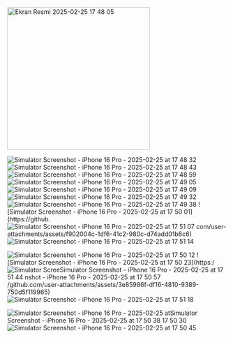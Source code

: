 <img width="327" alt="Ekran Resmi 2025-02-25 17 48 05" src="https://github.com/user-attachments/assets/6723a03e-a387-4c07-a48f-d58dd5e48be3" />

![Simulator Screenshot - iPhone 16 Pro - 2025-02-25 at 17 48 32](https://github.com/user-attachments/assets/b5a4cb58-6224-4b87-861d-9cccef3b81a9)
![Simulator Screenshot - iPhone 16 Pro - 2025-02-25 at 17 48 43](https://github.com/user-attachments/assets/4ab7f9eb-feed-498c-98e9-cb3cbbe63dbb)
![Simulator Screenshot - iPhone 16 Pro - 2025-02-25 at 17 48 59](https://github.com/user-attachments/assets/739dd616-8a58-44ad-ba80-d8f94c8c54c8)
![Simulator Screenshot - iPhone 16 Pro - 2025-02-25 at 17 49 05](https://github.com/user-attachments/assets/3b4abb4b-80e1-4089-88b4-88c8075741b1)
![Simulator Screenshot - iPhone 16 Pro - 2025-02-25 at 17 49 09](https://github.com/user-attachments/assets/560bcc7c-8e93-4c1b-b471-35faf94c5608)
![Simulator Screenshot - iPhone 16 Pro - 2025-02-25 at 17 49 32](https://github.com/user-attachments/assets/54ffdd5c-9dff-4221-be02-287dc929842c)
![Simulator Screenshot - iPhone 16 Pro - 2025-02-25 at 17 49 38](https://github.com/user-attachments/assets/b7e15260-0f58-489c-94bc-4e29c6e8a261)
![Simulator Screenshot - iPhone 16 Pro - 2025-02-25 at 17 50 01](https://github.![Simulator Screenshot - iPhone 16 Pro - 2025-02-25 at 17 51 07](https://github.com/user-attachments/assets/2d21b20b-75bb-4213-9901-007fb832d8fb)
com/user-attachments/assets/f902004c-1df6-41c2-980c-d74add01b6c6)![Simulator Screenshot - iPhone 16 Pro - 2025-02-25 at 17 51 14](https://github.com/user-attachments/assets/0b099cb0-61c6-4ec4-95fd-2a9076d44612)

![Simulator Screenshot - iPhone 16 Pro - 2025-02-25 at 17 50 12](https://github.com/user-attachments/assets/3c2d3166-9607-42ad-8f63-2a6b30e50bb0)
![Simulator Screenshot - iPhone 16 Pro - 2025-02-25 at 17 50 23](https:/![Simulator Scree![Simulator Screenshot - iPhone 16 Pro - 2025-02-25 at 17 51 44](https://github.com/user-attachments/assets/937473a0-580c-434d-ab41-0f34c404cf22)
nshot - iPhone 16 Pro - 2025-02-25 at 17 50 57](https://github.com/user-attachments/assets/f880ef62-00d2-45b0-bba9-4c0b9c55b888)
/github.com/user-attachments/assets/3e85986f-df16-4810-9389-750d5f119965)![Simulator Screenshot - iPhone 16 Pro - 2025-02-25 at 17 51 18](https://github.com/user-attachments/assets/65aaa282-4a32-4f1e-8fe3-be1098fa27c9)

![Simulator Screenshot - iPhone 16 Pro - 2025-02-25 at![Simulator Screenshot - iPhone 16 Pro - 2025-02-25 at 17 50 38](https://github.com/user-attachments/assets/0ea941d5-0d53-4ea6-8c8b-19e6ec068220)
 17 50 30](https://github.com/user-attachments/assets/bdad686b-e2bb-4f95-a16b-c04b5ebc0a70)
![Simulator Screenshot - iPhone 16 Pro - 2025-02-25 at 17 50 45](https://github.com/user-attachments/assets/c41acdc3-01f3-43fe-ad34-583035d8e62e)

